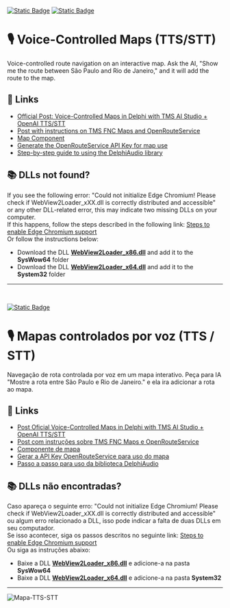 [![Static Badge](https://img.shields.io/badge/English-(en)-red)](https://github.com/Code4Delphi/ia-na-pratica/tree/master/Samples/TTS_STT_Map#%EF%B8%8F-voice-controlled-maps-ttsstt)
[![Static Badge](https://img.shields.io/badge/Portugu%C3%AAs-(ptBR)-green)](https://github.com/Code4Delphi/ia-na-pratica/tree/master/Samples/TTS_STT_Map#%EF%B8%8F-mapas-controlados-por-voz-tts--stt)

# 🎙️ Voice-Controlled Maps (TTS/STT)
Voice-controlled route navigation on an interactive map. Ask the AI, "Show me the route between São Paulo and Rio de Janeiro," and it will add the route to the map.

## 🔗 Links
- [Official Post: Voice-Controlled Maps in Delphi with TMS AI Studio + OpenAI TTS/STT](https://www.tmssoftware.com/site/blog.asp?post=2379)
- [Post with instructions on TMS FNC Maps and OpenRouteService](https://www.tmssoftware.com/site/blog.asp?post=851)
- [Map Component](https://www.tmssoftware.com/site/tmsfncmaps.asp)
- [Generate the OpenRouteService API Key for map use](https://openrouteservice.org/dev/#/api-docs)
- [Step-by-step guide to using the DelphiAudio library](https://github.com/Code4Delphi/DelphiAudio)

## 📚 DLLs not found?
If you see the following error:
"Could not initialize Edge Chromium! Please check if WebView2Loader_xXX.dll is correctly distributed and accessible"
or any other DLL-related error, this may indicate two missing DLLs on your computer. <br/>
If this happens, follow the steps described in the following link: [Steps to enable Edge Chromium support](https://www.tmssoftware.com/site/edgechromium.asp) <br/>
Or follow the instructions below:
- Download the DLL **[WebView2Loader_x86.dll](https://code4delphi.com.br/downloads/dlls/WebView2Loader_x86.dll)** and add it to the **SysWow64** folder
- Download the DLL **[WebView2Loader_x64.dll](https://code4delphi.com.br/downloads/dlls/WebView2Loader_x64.dll)** and add it to the **System32** folder

---

<br/>

[![Static Badge](https://img.shields.io/badge/Portugu%C3%AAs-(ptBR)-green)](https://github.com/Code4Delphi/ia-na-pratica/tree/master/Samples/TTS_STT_Map#%EF%B8%8F-mapas-controlados-por-voz-tts--stt)
# 🎙️ Mapas controlados por voz (TTS / STT)
Navegação de rota controlada por voz em um mapa interativo. Peça para IA "Mostre a rota entre São Paulo e Rio de Janeiro." e ela ira adicionar a rota ao mapa.

## 🔗 Links
- [Post Oficial Voice-Controlled Maps in Delphi with TMS AI Studio + OpenAI TTS/STT](https://www.tmssoftware.com/site/blog.asp?post=2379)
- [Post com instruções sobre TMS FNC Maps e OpenRouteService](https://www.tmssoftware.com/site/blog.asp?post=851)
- [Componente de mapa](https://www.tmssoftware.com/site/tmsfncmaps.asp)
- [Gerar a API Key OpenRouteService para uso do mapa ](https://openrouteservice.org/dev/#/api-docs)
- [Passo a passo para uso da biblioteca DelphiAudio](https://github.com/Code4Delphi/DelphiAudio)

## 📚 DLLs não encontradas?
Caso apareça o seguinte erro:
"Could not initialize Edge Chromium! Please check if WebView2Loader_xXX.dll is correctly distributed and accessible"
ou algum erro relacionado a DLL, isso pode indicar a falta de duas DLLs em seu computador. <br/>
Se isso acontecer, siga os passos descritos no seguinte link: [Steps to enable Edge Chromium support](https://www.tmssoftware.com/site/edgechromium.asp) <br/>
Ou siga as instruções abaixo:
- Baixe a DLL **[WebView2Loader_x86.dll](https://code4delphi.com.br/downloads/dlls/WebView2Loader_x86.dll)** e adicione-a na pasta **SysWow64**
- Baixe a DLL **[WebView2Loader_x64.dll](https://code4delphi.com.br/downloads/dlls/WebView2Loader_x64.dll)** e adicione-a na pasta **System32**
  
---

![Mapa-TTS-STT](https://github.com/user-attachments/assets/65ba964d-db9b-4212-abde-03e8acab725f)


